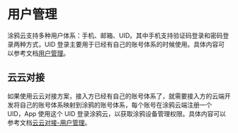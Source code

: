 # 用户管理



涂鸦云支持多种用户体系：手机、邮箱、UID。其中手机支持验证码登录和密码登录两种方式，UID 登录主要用于已经有自己的账号体系的时候使用。具体内容可以参考文档[用户管理](https://tuyainc.github.io/tuyasmart_home_android_sdk_doc/zh-hans/resource/User.html)。



## 云云对接

如果使用云云对接方案，接入方已经有自己的账号体系了，就需要接入方的云端开发将自己的账号体系映射到涂鸦的账号体系，每个账号在涂鸦云端注册一个 UID，App 使用这个 UID 登录涂鸦云，以获取涂鸦设备管理权限。具体内容可以参考文档[云云对接-用户管理](https://docs.tuya.com/zh/iot/open-api/api-list/api/user-management)。